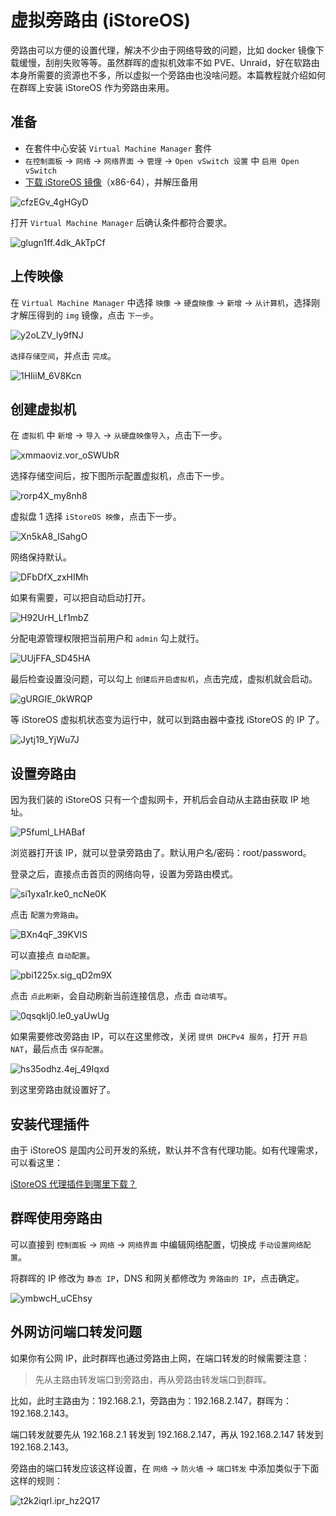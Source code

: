 # 虚拟旁路由 (iStoreOS)

旁路由可以方便的设置代理，解决不少由于网络导致的问题，比如 docker 镜像下载缓慢，刮削失败等等。虽然群晖的虚拟机效率不如 PVE、Unraid，好在软路由本身所需要的资源也不多，所以虚拟一个旁路由也没啥问题。本篇教程就介绍如何在群晖上安装 iStoreOS 作为旁路由来用。

## 准备

- 在套件中心安装 `Virtual Machine Manager` 套件
- `在控制面板` -> `网络` -> `网络界面` -> `管理` -> `Open vSwitch 设置` 中 `启用 Open vSwitch`
- [下载 iStoreOS 镜像](https://fw.koolcenter.com/iStoreOS/x86_64/)（x86-64），并解压备用

![cfzEGv_4gHGyD](https://img-1255332810.cos.ap-chengdu.myqcloud.com/cfzEGv_4gHGyD.png)

打开 `Virtual Machine Manager` 后确认条件都符合要求。

![glugn1ff.4dk_AkTpCf](https://img-1255332810.cos.ap-chengdu.myqcloud.com/glugn1ff.4dk_AkTpCf.png)

## 上传映像

在 `Virtual Machine Manager` 中选择 `映像` -> `硬盘映像` -> `新增` -> `从计算机`，选择刚才解压得到的 `img` 镜像，点击 `下一步`。

![y2oLZV_ly9fNJ](https://img-1255332810.cos.ap-chengdu.myqcloud.com/y2oLZV_ly9fNJ.png)

`选择存储空间`，并点击 `完成`。

![1HIiiM_6V8Kcn](https://img-1255332810.cos.ap-chengdu.myqcloud.com/1HIiiM_6V8Kcn.png)

## 创建虚拟机

在 `虚拟机` 中 `新增` -> `导入` -> `从硬盘映像导入`，点击下一步。

![xmmaoviz.vor_oSWUbR](https://img-1255332810.cos.ap-chengdu.myqcloud.com/xmmaoviz.vor_oSWUbR.png)

选择存储空间后，按下图所示配置虚拟机，点击下一步。

![rorp4X_my8nh8](https://img-1255332810.cos.ap-chengdu.myqcloud.com/rorp4X_my8nh8.png)

虚拟盘 1 选择 `iStoreOS 映像`，点击下一步。

![Xn5kA8_ISahgO](https://img-1255332810.cos.ap-chengdu.myqcloud.com/Xn5kA8_ISahgO.png)

网络保持默认。

![DFbDfX_zxHIMh](https://img-1255332810.cos.ap-chengdu.myqcloud.com/DFbDfX_zxHIMh.png)

如果有需要，可以把自动启动打开。

![H92UrH_Lf1mbZ](https://img-1255332810.cos.ap-chengdu.myqcloud.com/H92UrH_Lf1mbZ.png)

分配电源管理权限把当前用户和 `admin` 勾上就行。

![UUjFFA_SD45HA](https://img-1255332810.cos.ap-chengdu.myqcloud.com/UUjFFA_SD45HA.png)

最后检查设置没问题，可以勾上 `创建后开启虚拟机`，点击完成，虚拟机就会启动。

![gURGIE_0kWRQP](https://img-1255332810.cos.ap-chengdu.myqcloud.com/gURGIE_0kWRQP.png)

等 iStoreOS 虚拟机状态变为运行中，就可以到路由器中查找 iStoreOS 的 IP 了。

![Jytj19_YjWu7J](https://img-1255332810.cos.ap-chengdu.myqcloud.com/Jytj19_YjWu7J.png)

## 设置旁路由

因为我们装的 iStoreOS 只有一个虚拟网卡，开机后会自动从主路由获取 IP 地址。

![P5fuml_LHABaf](https://img-1255332810.cos.ap-chengdu.myqcloud.com/P5fuml_LHABaf.png)

浏览器打开该 IP，就可以登录旁路由了。默认用户名/密码：root/password。

登录之后，直接点击首页的网络向导，设置为旁路由模式。

![si1yxa1r.ke0_ncNe0K](https://img-1255332810.cos.ap-chengdu.myqcloud.com/si1yxa1r.ke0_ncNe0K.png)

点击 `配置为旁路由`。

![BXn4qF_39KVlS](https://img-1255332810.cos.ap-chengdu.myqcloud.com/BXn4qF_39KVlS.png)

可以直接点 `自动配置`。

![pbi1225x.sig_qD2m9X](https://img-1255332810.cos.ap-chengdu.myqcloud.com/pbi1225x.sig_qD2m9X.png)

点击 `点此刷新`，会自动刷新当前连接信息，点击 `自动填写`。

![0qsqklj0.le0_yaUwUg](https://img-1255332810.cos.ap-chengdu.myqcloud.com/0qsqklj0.le0_yaUwUg.png)

如果需要修改旁路由 IP，可以在这里修改，关闭 `提供 DHCPv4 服务`，打开 `开启 NAT`，最后点击 `保存配置`。

![hs35odhz.4ej_49Iqxd](https://img-1255332810.cos.ap-chengdu.myqcloud.com/hs35odhz.4ej_49Iqxd.png)

到这里旁路由就设置好了。

## 安装代理插件

由于 iStoreOS 是国内公司开发的系统，默认并不含有代理功能。如有代理需求，可以看这里：

[iStoreOS 代理插件到哪里下载？](/basic/question.html#istoreos代理插件到哪里下载)

## 群晖使用旁路由

可以直接到 `控制面板` -> `网络` -> `网络界面` 中编辑网络配置，切换成 `手动设置网络配置`。

将群晖的 IP 修改为 `静态 IP`，DNS 和网关都修改为 `旁路由的 IP`，点击确定。

![ymbwcH_uCEhsy](https://img-1255332810.cos.ap-chengdu.myqcloud.com/ymbwcH_uCEhsy.png)

## 外网访问端口转发问题

如果你有公网 IP，此时群晖也通过旁路由上网，在端口转发的时候需要注意：

> 先从主路由转发端口到旁路由，再从旁路由转发端口到群晖。

比如，此时主路由为：192.168.2.1，旁路由为：192.168.2.147，群晖为：192.168.2.143。

端口转发就要先从 192.168.2.1 转发到 192.168.2.147，再从 192.168.2.147 转发到 192.168.2.143。

旁路由的端口转发应该这样设置，在 `网络` -> `防火墙` -> `端口转发` 中添加类似于下面这样的规则：

![t2k2iqrl.ipr_hz2Q17](https://img-1255332810.cos.ap-chengdu.myqcloud.com/t2k2iqrl.ipr_hz2Q17.png)

